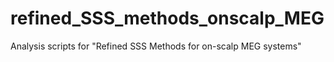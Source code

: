 # refined_SSS_methods_onscalp_MEG
Analysis scripts for "Refined SSS Methods for on-scalp MEG systems"
